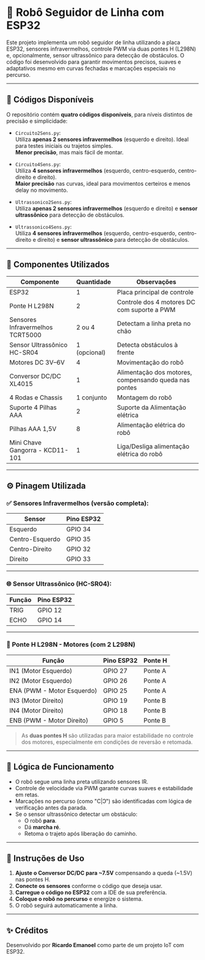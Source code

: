 # 🤖 Robô Seguidor de Linha com ESP32

Este projeto implementa um robô seguidor de linha utilizando a placa ESP32, sensores infravermelhos, controle PWM via duas pontes H (L298N) e, opcionalmente, sensor ultrassônico para detecção de obstáculos. O código foi desenvolvido para garantir movimentos precisos, suaves e adaptativos mesmo em curvas fechadas e marcações especiais no percurso.

---

## 📂 Códigos Disponíveis

O repositório contém **quatro códigos disponíveis**, para níveis distintos de precisão e simplicidade:

- `Circuito2Sens.py`:  
  Utiliza **apenas 2 sensores infravermelhos** (esquerdo e direito). Ideal para testes iniciais ou trajetos simples.  
  **Menor precisão**, mas mais fácil de montar.

- `Circuito4Sens.py`:  
  Utiliza **4 sensores infravermelhos** (esquerdo, centro-esquerdo, centro-direito e direito).  
  **Maior precisão** nas curvas, ideal para movimentos certeiros e menos delay no movimento.

- `Ultrassonico2Sens.py`:  
  Utiliza **apenas 2 sensores infravermelhos** (esquerdo e direito) e **sensor ultrassônico** para detecção de obstáculos.   

- `Ultrassonico4Sens.py`:  
  Utiliza **4 sensores infravermelhos** (esquerdo, centro-esquerdo, centro-direito e direito) e **sensor ultrassônico** para detecção de obstáculos.  

---

## 🔧 Componentes Utilizados

| Componente                         | Quantidade   | Observações                                            |
|------------------------------------|--------------|--------------------------------------------------------|
| ESP32                              | 1            | Placa principal de controle                            |
| Ponte H L298N                      | 2            | Controle dos 4 motores DC com suporte a PWM            |
| Sensores Infravermelhos TCRT5000   | 2 ou 4       | Detectam a linha preta no chão                         |
| Sensor Ultrassônico HC-SR04        | 1 (opcional) | Detecta obstáculos à frente                            |
| Motores DC 3V–6V                   | 4            | Movimentação do robô                                   |
| Conversor DC/DC XL4015             | 1            | Alimentação dos motores, compensando queda nas pontes  |
| 4 Rodas e Chassis                  | 1 conjunto   | Montagem do robô                                       |
| Suporte 4 Pilhas AAA               | 2            | Suporte da Alimentação elétrica                        |
| Pilhas AAA 1,5V                    | 8            | Alimentação elétrica do robô                           |
| Mini Chave Gangorra - KCD11-101    | 1            | Liga/Desliga alimentação elétrica do robô              | 

---

## ⚙️ Pinagem Utilizada

### ✅ Sensores Infravermelhos (versão completa):
| Sensor            | Pino ESP32 |
|-------------------|------------|
| Esquerdo          | GPIO 34    |
| Centro-Esquerdo   | GPIO 35    |
| Centro-Direito    | GPIO 32    |
| Direito           | GPIO 33    |

---

### 🌐 Sensor Ultrassônico (HC-SR04):
| Função                   | Pino ESP32 |
|--------------------------|------------|
| TRIG                     | GPIO 12    |
| ECHO                     | GPIO 14    |

---

### 🔌 Ponte H L298N - Motores (com 2 L298N)

| Função                           | Pino ESP32 | Ponte H |
|----------------------------------|------------|----------|
| IN1 (Motor Esquerdo)             | GPIO 27    | Ponte A |
| IN2 (Motor Esquerdo)             | GPIO 26    | Ponte A |
| ENA (PWM - Motor Esquerdo)       | GPIO 25    | Ponte A |
| IN3 (Motor Direito)              | GPIO 19    | Ponte B |
| IN4 (Motor Direito)              | GPIO 18    | Ponte B |
| ENB (PWM - Motor Direito)        | GPIO 5     | Ponte B |

> As **duas pontes H** são utilizadas para maior estabilidade no controle dos motores, especialmente em condições de reversão e retomada.

---
## 🧠 Lógica de Funcionamento

- O robô segue uma linha preta utilizando sensores IR.
- Controle de velocidade via PWM garante curvas suaves e estabilidade em retas.
- Marcações no percurso (como "C|Ↄ") são identificadas com lógica de verificação antes da parada.
- Se o sensor ultrassônico detectar um obstáculo:
  - O robô **para**.
  - Dá **marcha ré**.
  - Retoma o trajeto após liberação do caminho.

---

## 🚀 Instruções de Uso

1. **Ajuste o Conversor DC/DC para ~7.5V** compensando a queda (~1.5V) nas pontes H.
2. **Conecte os sensores** conforme o código que deseja usar.
3. **Carregue o código no ESP32** com a IDE de sua preferência.
4. **Coloque o robô no percurso** e energize o sistema.
5. O robô seguirá automaticamente a linha.

---

## ✨ Créditos

Desenvolvido por **Ricardo Emanoel** como parte de um projeto IoT com ESP32.

